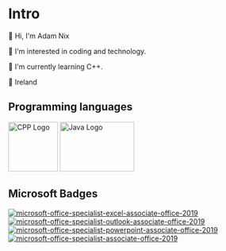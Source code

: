 # Intro 
👋 Hi, I'm Adam Nix

👀 I'm interested in coding and technology.

🌱 I'm currently learning C++.

📍 Ireland

## Programming languages

[<img src="https://github.com/realadamnix/realadamnix/assets/150264616/13cf1b94-36ec-45ec-8132-c2b597130d10" alt="CPP Logo" width="100" height="100">](https://github.com/realadamnix/learn-cplusplus)
[<img src="https://github.com/realadamnix/realadamnix/assets/150264616/36b78d04-0b0d-4f4b-b259-9f4ca108c8ec" alt="Java Logo" width="150" height="100">](https://github.com/realadamnix/java-programs)




## Microsoft Badges

[![microsoft-office-specialist-excel-associate-office-2019](https://github.com/realadamnix/realadamnix/assets/150264616/84bd5ebc-8ecb-4de9-b438-3846d7d80425)](https://www.credly.com/badges/7727ceee-8d52-48cf-a662-33b5a411935b) 
[![microsoft-office-specialist-outlook-associate-office-2019](https://github.com/realadamnix/realadamnix/assets/150264616/1f28a210-38fa-41fe-b4b3-bdc809603106)](https://www.credly.com/badges/2fbe87f3-dc49-43fc-834a-fe06f4ba40ac)
[![microsoft-office-specialist-powerpoint-associate-office-2019](https://github.com/realadamnix/realadamnix/assets/150264616/1b98b61c-5bc4-473d-8256-141920c5cdaa)](https://www.credly.com/badges/262ee8b0-e8f8-42a4-81e1-b01ccf0f2233)
[![microsoft-office-specialist-associate-office-2019](https://github.com/realadamnix/realadamnix/assets/150264616/ccb3e795-593d-432f-94c9-87bbc6ef7c38)](https://www.credly.com/badges/da6441b4-22f7-49ee-9016-0104985acf0e)
